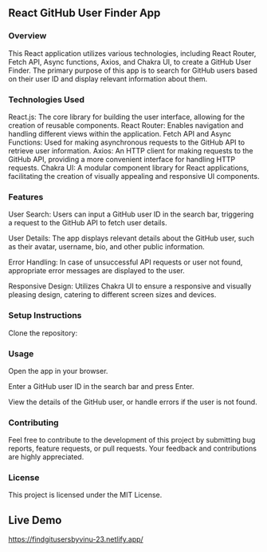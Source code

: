 ## React GitHub User Finder App
### Overview
This React application utilizes various technologies, including React Router, Fetch API, Async functions, Axios, and Chakra UI, to create a GitHub User Finder. The primary purpose of this app is to search for GitHub users based on their user ID and display relevant information about them.

### Technologies Used
React.js: The core library for building the user interface, allowing for the creation of reusable components.
React Router: Enables navigation and handling different views within the application.
Fetch API and Async Functions: Used for making asynchronous requests to the GitHub API to retrieve user information.
Axios: An HTTP client for making requests to the GitHub API, providing a more convenient interface for handling HTTP requests.
Chakra UI: A modular component library for React applications, facilitating the creation of visually appealing and responsive UI components.

### Features
User Search: Users can input a GitHub user ID in the search bar, triggering a request to the GitHub API to fetch user details.

User Details: The app displays relevant details about the GitHub user, such as their avatar, username, bio, and other public information.

Error Handling: In case of unsuccessful API requests or user not found, appropriate error messages are displayed to the user.

Responsive Design: Utilizes Chakra UI to ensure a responsive and visually pleasing design, catering to different screen sizes and devices.

### Setup Instructions
Clone the repository:

### Usage
Open the app in your browser.

Enter a GitHub user ID in the search bar and press Enter.

View the details of the GitHub user, or handle errors if the user is not found.

### Contributing
Feel free to contribute to the development of this project by submitting bug reports, feature requests, or pull requests. Your feedback and contributions are highly appreciated.

### License
This project is licensed under the MIT License.

## Live Demo
https://findgitusersbyvinu-23.netlify.app/